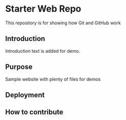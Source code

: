 # Starter Web Repo

This repository is for showing how Git and GitHub work

## Introduction 

Introduction text is added for demo.

## Purpose

Sample website with plenty of files for demos

## Deployment

## How to contribute